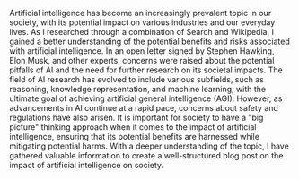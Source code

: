 Artificial intelligence has become an increasingly prevalent topic in our society, with its potential impact on various industries and our everyday lives. As I researched through a combination of Search and Wikipedia, I gained a better understanding of the potential benefits and risks associated with artificial intelligence. In an open letter signed by Stephen Hawking, Elon Musk, and other experts, concerns were raised about the potential pitfalls of AI and the need for further research on its societal impacts. The field of AI research has evolved to include various subfields, such as reasoning, knowledge representation, and machine learning, with the ultimate goal of achieving artificial general intelligence (AGI). However, as advancements in AI continue at a rapid pace, concerns about safety and regulations have also arisen. It is important for society to have a "big picture" thinking approach when it comes to the impact of artificial intelligence, ensuring that its potential benefits are harnessed while mitigating potential harms. With a deeper understanding of the topic, I have gathered valuable information to create a well-structured blog post on the impact of artificial intelligence on society.